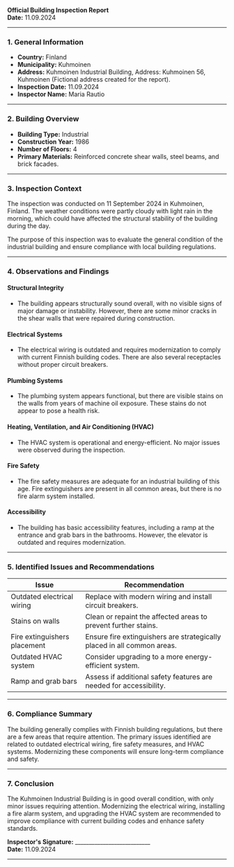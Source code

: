 

**Official Building Inspection Report**  
**Date:** 11.09.2024  

---

### **1. General Information**

- **Country:** Finland  
- **Municipality:** Kuhmoinen  
- **Address:** Kuhmoinen Industrial Building, Address: Kuhmoinen 56, Kuhmoinen (Fictional address created for the report).  
- **Inspection Date:** 11.09.2024  
- **Inspector Name:** Maria Rautio  

---

### **2. Building Overview**

- **Building Type:** Industrial  
- **Construction Year:** 1986  
- **Number of Floors:** 4  
- **Primary Materials:** Reinforced concrete shear walls, steel beams, and brick facades.  

---

### **3. Inspection Context**

The inspection was conducted on 11 September 2024 in Kuhmoinen, Finland. The weather conditions were partly cloudy with light rain in the morning, which could have affected the structural stability of the building during the day.

The purpose of this inspection was to evaluate the general condition of the industrial building and ensure compliance with local building regulations.  

---

### **4. Observations and Findings**

#### **Structural Integrity**  
- The building appears structurally sound overall, with no visible signs of major damage or instability. However, there are some minor cracks in the shear walls that were repaired during construction.

#### **Electrical Systems**  
- The electrical wiring is outdated and requires modernization to comply with current Finnish building codes. There are also several receptacles without proper circuit breakers.

#### **Plumbing Systems**  
- The plumbing system appears functional, but there are visible stains on the walls from years of machine oil exposure. These stains do not appear to pose a health risk.

#### **Heating, Ventilation, and Air Conditioning (HVAC)**  
- The HVAC system is operational and energy-efficient. No major issues were observed during the inspection.

#### **Fire Safety**  
- The fire safety measures are adequate for an industrial building of this age. Fire extinguishers are present in all common areas, but there is no fire alarm system installed.

#### **Accessibility**  
- The building has basic accessibility features, including a ramp at the entrance and grab bars in the bathrooms. However, the elevator is outdated and requires modernization.

---

### **5. Identified Issues and Recommendations**

| **Issue**                     | **Recommendation**                                                                 |
|-------------------------------|------------------------------------------------------------------------------------|
| Outdated electrical wiring      | Replace with modern wiring and install circuit breakers.                         |
| Stains on walls                | Clean or repaint the affected areas to prevent further stains.                  |
| Fire extinguishers placement   | Ensure fire extinguishers are strategically placed in all common areas.         |
| Outdated HVAC system          | Consider upgrading to a more energy-efficient system.                           |
| Ramp and grab bars             | Assess if additional safety features are needed for accessibility.              |

---

### **6. Compliance Summary**

The building generally complies with Finnish building regulations, but there are a few areas that require attention. The primary issues identified are related to outdated electrical wiring, fire safety measures, and HVAC systems. Modernizing these components will ensure long-term compliance and safety.

---

### **7. Conclusion**

The Kuhmoinen Industrial Building is in good overall condition, with only minor issues requiring attention. Modernizing the electrical wiring, installing a fire alarm system, and upgrading the HVAC system are recommended to improve compliance with current building codes and enhance safety standards.  

**Inspector's Signature:** ___________________________  
**Date:** 11.09.2024  

---